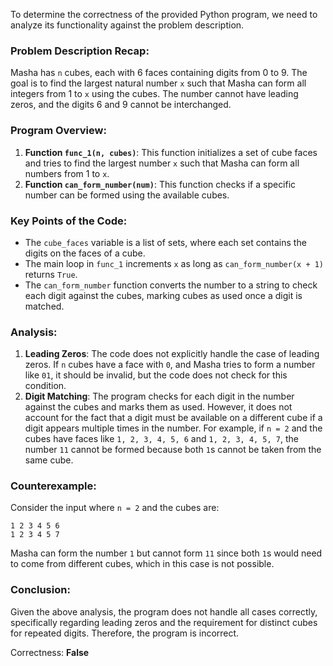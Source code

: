 To determine the correctness of the provided Python program, we need to analyze its functionality against the problem description.

### Problem Description Recap:
Masha has `n` cubes, each with 6 faces containing digits from 0 to 9. The goal is to find the largest natural number `x` such that Masha can form all integers from 1 to `x` using the cubes. The number cannot have leading zeros, and the digits 6 and 9 cannot be interchanged.

### Program Overview:
1. **Function `func_1(n, cubes)`**: This function initializes a set of cube faces and tries to find the largest number `x` such that Masha can form all numbers from 1 to `x`.
2. **Function `can_form_number(num)`**: This function checks if a specific number can be formed using the available cubes.

### Key Points of the Code:
- The `cube_faces` variable is a list of sets, where each set contains the digits on the faces of a cube.
- The main loop in `func_1` increments `x` as long as `can_form_number(x + 1)` returns `True`.
- The `can_form_number` function converts the number to a string to check each digit against the cubes, marking cubes as used once a digit is matched.

### Analysis:
1. **Leading Zeros**: The code does not explicitly handle the case of leading zeros. If `n` cubes have a face with `0`, and Masha tries to form a number like `01`, it should be invalid, but the code does not check for this condition.
2. **Digit Matching**: The program checks for each digit in the number against the cubes and marks them as used. However, it does not account for the fact that a digit must be available on a different cube if a digit appears multiple times in the number. For example, if `n = 2` and the cubes have faces like `1, 2, 3, 4, 5, 6` and `1, 2, 3, 4, 5, 7`, the number `11` cannot be formed because both `1`s cannot be taken from the same cube.

### Counterexample:
Consider the input where `n = 2` and the cubes are:
```
1 2 3 4 5 6
1 2 3 4 5 7
```
Masha can form the number `1` but cannot form `11` since both `1`s would need to come from different cubes, which in this case is not possible.

### Conclusion:
Given the above analysis, the program does not handle all cases correctly, specifically regarding leading zeros and the requirement for distinct cubes for repeated digits. Therefore, the program is incorrect.

Correctness: **False**